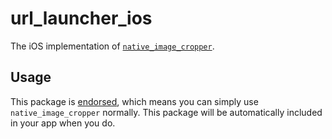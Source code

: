 # url\_launcher\_ios

The iOS implementation of [`native_image_cropper`][1].

## Usage

This package is [endorsed][2], which means you can simply use `native_image_cropper`
normally. This package will be automatically included in your app when you do.

[1]: https://pub.dev/packages/native_image_cropper
[2]: https://flutter.dev/docs/development/packages-and-plugins/developing-packages#endorsed-federated-plugin
